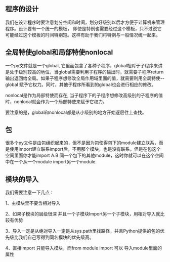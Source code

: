 ## 程序的设计 ##
我们在设计程序时要注意划分空间和时间，划分好级别以后才方便于计算机来管理程序。设计要有一个统一的模板， 即使是特例也需要经过这个模板，只不过说它可能经过这个模板的时间特别短。这样有助于我们将特例与一般情况统一起来。


## 全局特使global和局部特使nonlocal ##
一个py文件就是一个global, 它里面包含了各种子程序，global相对于子程序来讲是处于级别较高的地位，当global需要利用子程序的输出时，就需要子程序return输出返回给全局。如果子程序想修改全局作用域里面的值，就需要利用全局特使--global 赋予它权力。同时，其他子程序所看到的global也会进行相应的修改。

nonlocal是作为局部特使而存在, 当子程序下的子程序想修改高级别的子程序的值时，nonlocal就会作为一个局部特使来赋予它权力。

要注意的是，global和nonlocal都是从小级别的地方开始逐层往上查找。


## 包 ##

很多个py文件是由包组织起来的，但不是因为包使得包下的module建立联系，而是使用import建立联系import后，不用那个模块，也是没有联系。但是在包这个空间里面你才能import A.B 同一个包下的其他module，这时你就可以在这个空间中在一个从一个module import另一个module.



## 模块的导入 ##
我们需要注意一下几点：

1、主模块里不要含相对导入

2、如果子模块的层级很深 并且一个子模块Import另一个子模块，用相对导入就比较有优势

3、导入一定是从绝对导入一定是从sys.path里找路径，并且Python提供的包的优先级比我们自己写得到同名模块的优先级高。


4、直接import 只能导入模块，而from module import  可以 导入module里面的属性
